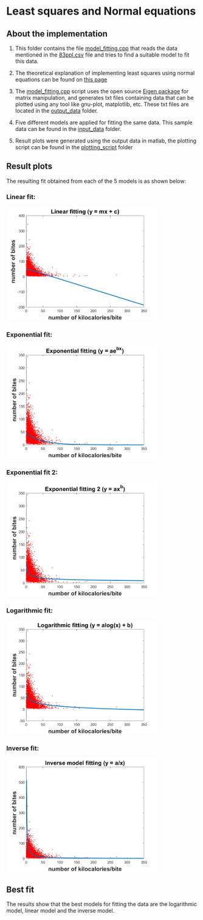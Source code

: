# Least squares and Normal equations

## About the implementation
1. This folder contains the file [model_fitting.cpp](model_fitting.cpp) that reads the data mentioned in the [83ppl.csv](/input_data/83ppl.csv) file and tries to find a suitable model to fit this data.

2. The theoretical explanation of implementing least squares using normal equations can be found on [this page](https://math.mit.edu/classes/18.085/summer2016/handouts/LeastSquares.pdf)

3. The [model_fitting.cpp](model_fitting.cpp) script uses the open source [Eigen package](http://eigen.tuxfamily.org/index.php?title=Main_Page) for matrix manipulation, and generates txt files containing data that can be plotted using any tool like gnu-plot, matplotlib, etc. These txt files are located in the [output_data](/output_data) folder.

4. Five different models are applied for fitting the same data. This sample data can be found in the [input_data](/input_data) folder.

5. Result plots were generated using the output data in matlab, the plotting script can be found in the [plotting_script](/plotting_script) folder

## Result plots
The resulting fit obtained from each of the 5 models is as shown below:

### Linear fit:
<img src="https://github.com/shorane/cpp_tracking_filtering_estimation/blob/master/Least_squares_and_normal_equations/Result_plots/linear_plot.png" height="300"/>

### Exponential fit:
<img src="https://github.com/shorane/cpp_tracking_filtering_estimation/blob/master/Least_squares_and_normal_equations/Result_plots/Exp_plot.png" height="300"/>

### Exponential fit 2:
<img src = "https://github.com/shorane/cpp_tracking_filtering_estimation/blob/master/Least_squares_and_normal_equations/Result_plots/x_Exp_plot.png" height="300"/>

### Logarithmic fit:
<img src="https://github.com/shorane/cpp_tracking_filtering_estimation/blob/master/Least_squares_and_normal_equations/Result_plots/log_plot.png"  height="300"/>

### Inverse fit: 
<img src="https://github.com/shorane/cpp_tracking_filtering_estimation/blob/master/Least_squares_and_normal_equations/Result_plots/inv_plot.png" height="300"/>

## Best fit
The results show that the best models for fitting the data are the logarithmic model, linear model and the inverse model.

